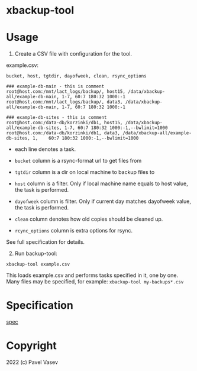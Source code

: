 # xbackup-tool

# Usage

1. Create a CSV file with configuration for the tool.

example.csv:
```
bucket, host, tgtdir, dayofweek, clean, rsync_options

### example-db-main - this is comment
root@host.com:/mnt/lact_logs/backup/, host15, /data/xbackup-all/example-db-main, 1-7, 60:7 180:32 1000:-1
root@host.com:/mnt/lact_logs/backup/, data3, /data/xbackup-all/example-db-main, 1-7, 60:7 180:32 1000:-1

### example-db-sites - this is comment
root@host.com:/data-db/korzinki/db1, host15, /data/xbackup-all/example-db-sites, 1-7, 60:7 180:32 1000:-1,--bwlimit=1000
root@host.com:/data-db/korzinki/db1, data3, /data/xbackup-all/example-db-sites, 1,    60:7 180:32 1000:-1,--bwlimit=1000
```

* each line denotes a task.
* `bucket` column is a rsync-format url to get files from
* `tgtdir` column is a dir on local machine to backup files to

* `host` column is a filter. Only if local machine name equals to host value, the task is performed.
* `dayofweek` column is filter. Only if current day matches dayofweek value, the task is performed.

* `clean` column denotes how old copies should be cleaned up.
* `rcync_options` column is extra options for rsync.

See full specification for details.

2. Run backup-tool:
```
xbackup-tool example.csv
```

This loads example.csv and performs tasks specified in it, one by one.
Many files may be specified, for example: `xbackup-tool my-backups*.csv`

# Specification
[spec](spec.md)


# Copyright
2022 (c) Pavel Vasev